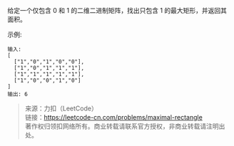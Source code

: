 给定一个仅包含 0 和 1 的二维二进制矩阵，找出只包含 1 的最大矩形，并返回其面积。

示例:
```
输入:
[
  ["1","0","1","0","0"],
  ["1","0","1","1","1"],
  ["1","1","1","1","1"],
  ["1","0","0","1","0"]
]
输出: 6
```

> 来源：力扣（LeetCode）  
> 链接：https://leetcode-cn.com/problems/maximal-rectangle  
> 著作权归领扣网络所有。商业转载请联系官方授权，非商业转载请注明出处。  